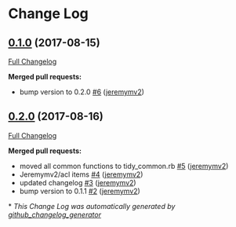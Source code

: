 # Change Log

## [0.1.0](https://github.com/jeremymv2/knife-tidy/tree/0.1.0) (2017-08-15)
[Full Changelog](https://github.com/jeremymv2/knife-tidy/compare/0.2.0...0.1.0)

**Merged pull requests:**

- bump version to 0.2.0 [\#6](https://github.com/jeremymv2/knife-tidy/pull/6) ([jeremymv2](https://github.com/jeremymv2))

## [0.2.0](https://github.com/jeremymv2/knife-tidy/tree/0.2.0) (2017-08-16)
[Full Changelog](https://github.com/jeremymv2/knife-tidy/compare/0.1.1...0.2.0)

**Merged pull requests:**

- moved all common functions to tidy\_common.rb [\#5](https://github.com/jeremymv2/knife-tidy/pull/5) ([jeremymv2](https://github.com/jeremymv2))
- Jeremymv2/acl items [\#4](https://github.com/jeremymv2/knife-tidy/pull/4) ([jeremymv2](https://github.com/jeremymv2))
- updated changelog [\#3](https://github.com/jeremymv2/knife-tidy/pull/3) ([jeremymv2](https://github.com/jeremymv2))
- bump version to 0.1.1 [\#2](https://github.com/jeremymv2/knife-tidy/pull/2) ([jeremymv2](https://github.com/jeremymv2))



\* *This Change Log was automatically generated by [github_changelog_generator](https://github.com/skywinder/Github-Changelog-Generator)*